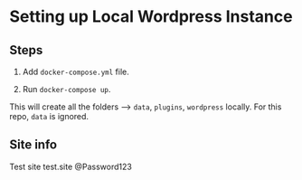 # Setting up Local Wordpress Instance

## Steps

1. Add `docker-compose.yml` file.

2. Run `docker-compose up`.

This will create all the folders --> `data`, `plugins`, `wordpress` locally. For this repo, `data` is ignored.

## Site info

Test site
test.site
@Password123
